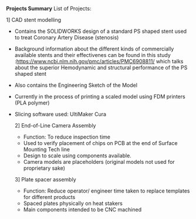 **Projects Summary**
List of Projects:

1] CAD stent modelling
- Contains the SOLIDWORKS design of a standard PS shaped stent used to treat Coronary Artery Disease (stenosis)
- Background information about the different kinds of commercially available stents and their effectivenes can be found in this study :https://www.ncbi.nlm.nih.gov/pmc/articles/PMC6908811/
  which talks about the superior Hemodynamic and structural performance of the PS shaped stent
- Also contains the Engineering Sketch of the Model
- Currently in the process of printing a scaled model using FDM printers (PLA polymer)
- Slicing software used: UltiMaker Cura

  2] End-of-Line Camera Assembly
  - Function: To reduce inspection time
  - Used to verify placement of chips on PCB at the end of Surface Mounting Tech line 
  - Design to scale using components available.
  - Camera models are placeholders (original models not used for proprietary sake)

  3] Plate spacer assembly
  - Function: Reduce operator/ engineer time taken to replace templates for different products
  - Spaced plates physically on heat stakers
  - Main components intended to be CNC machined
